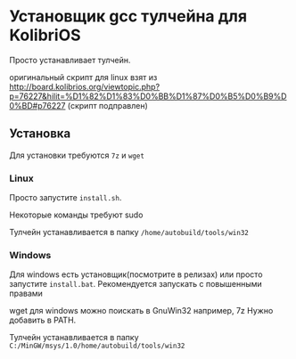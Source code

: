 # Установщик gcc тулчейна для KolibriOS

Просто устанавливает тулчейн.

оригинальный скрипт для linux взят из http://board.kolibrios.org/viewtopic.php?p=76227&hilit=%D1%82%D1%83%D0%BB%D1%87%D0%B5%D0%B9%D0%BD#p76227
(скрипт подправлен)

## Установка

Для установки требуются `7z` и `wget`

### Linux

Просто запустите `install.sh`.

Некоторые команды требуют sudo

Тулчейн устанавливается в папку `/home/autobuild/tools/win32`

### Windows

Для windows есть установщик(посмотрите в релизах) или просто запустите `install.bat`. Рекомендуется запускать с повышенными правами

wget для windows можно поискать в GnuWin32 например, 7z Нужно добавить в PATH. 

Тулчейн устанавливается в папку `C:/MinGW/msys/1.0/home/autobuild/tools/win32`
